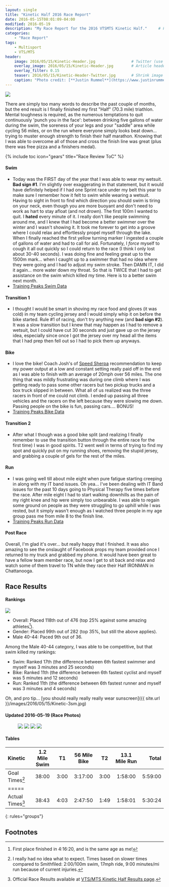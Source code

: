 ```yaml
---
layout: single
title: "Kinetic Half 2016 Race Report"
date: 2016-05-15T08:01:09-04:00
modified: 2016-05-19
description: "My Race Report for the 2016 VTSMTS Kinetic Half." 	# For Twitter, not the Title
categories:
    - "Race Report"
tags:
    - Multisport
    - VTS/MTS
header:
    image: 2016/05/15/Kinetic-Header.jpg				# Twitter (use 'teaser')
    overlay_image: 2016/05/15/Kinetic-Header.jpg		# Article header at 2048x768
    overlay_filter: 0.15
    teaser: 2016/05/15/Kinetic-Header-Twitter.jpg 		# Shrink image to 575 width
    caption: "Photo credit: [**Justin Rummel**](https://www.justinrummel.com)"
---
```

<p class="align-left"><a href="{{ site.url }}/images/2016/05/15/Kinetic-1.jpg"><img src="{{ site.url }}/images/2016/05/15/Kinetic-1sm.jpg" /></a></p>There are simply too many words to describe the past couple of months, but the end result is I finally finished my first "Half" (70.3 mile) triathlon.  Mental toughness is required, as the numerous temptations to quit continuously 'punch you in the face': between drinking five gallons of water during the swim, the soreness of your legs and your "saddle" area while cycling 56 miles, or on the run where everyone simply looks beat down... trying to muster enough strength to finish their half marathon.  Knowing that I was able to overcome all of those and cross the finish line was great (plus there was free pizza and a finishers medal).

{% include toc icon="gears" title="Race Review ToC" %}

#### Swim

- Today was the FIRST day of the year that I was able to wear my wetsuit.  **Bad sign #1**.  I'm slightly over exaggerating in that statement, but it would have definitely helped if I had one Sprint race under my belt this year to make sure I remember how it felt to swim while wearing a wetsuit.  Having to sight in front to find which direction you should swim is tiring on your neck, even though you are more buoyant and don't need to work as hart to stay afloat (and not drown).  The first 100m I wanted to quit.  I **hated** every minute of it.  I really don't like people swimming around me, and I knew that I had become a better swimmer over the winter and I wasn't showing it.  It took me forever to get into a groove where I could relax and effortlessly propel myself through the lake.  When I finally reached the first yellow turning marker I ingested a couple of gallons of water and had to call for aid.  Fortunately, I *force* myself to cough it all out quickly so I could return to the race (I think I only lost about 30-40 seconds).  I was doing fine and feeling great up to the 1500m mark... when I caught up to a swimmer that had no idea where they were going and I had to adjust my swim stroke. Then DAMN IT, I did it again... more water down my throat.  So that is TWICE that I had to get assistance on the swim which killed my time.  Here is to a better swim next month.
- [Training Peaks Swim Data](http://tpks.ws/tWHWC)

#### Transition 1

- I thought I would be smart in shoving my race food and gloves (it was cold) in my team cycling jersey and I would simply whip it on before the bike started.  Rule #1 of racing, don't try anything new (and **bad sign #2**).  It was a slow transition but I knew that may happen as I had to remove a wetsuit, but I could have cut 30 seconds and just gave up on the jersey idea, especially since once I got the jersey over my head all the items that I had prep then fell out so I had to pick them up anyways.

#### Bike

- I love the bike!  Coach Josh's of [Speed Sherpa](http://www.speedsherpa.com/) recommendation to keep my power output at a low and constant setting really paid off in the end as I was able to finish with an average of 20mph over 56 miles.  The one thing that was mildly frustrating was during one climb where I was getting ready to pass some other racers but two pickup trucks and a box truck slipped in between.  What all of us realized was the three racers in front of me could not climb.  I ended up passing all three vehicles and the racers on the left because they were slowing me down.  Passing people on the bike is fun, passing cars.... BONUS!
- [Training Peaks Bike Data](http://tpks.ws/buHTE)

#### Transition 2

- After what I though was a good bike split (and realizing I finally remember to use the transition button through the entire race for the first time) I was in good spirits.  T2 went well in terms of trying to find my spot and quickly put on my running shoes, removing the stupid jersey, and grabbing a couple of gels for the rest of the miles.

#### Run

- I was going well till about mile eight when pure fatigue starting creeping in along with my IT band issues.  Oh yea... I've been dealing with IT Band issues for the past 10 days going to Physical Therapy five times before the race.  After mile eight I had to start walking downhills as the pain of my right knee and hip were simply too unbearable.  I was able to regain some ground on people as they were struggling to go uphill while I was rested, but it simply wasn't enough as I watched three people in my age group pass me from mile 8 to the finish line.
- [Training Peaks Run Data](http://tpks.ws/m6jab)

#### Post Race

Overall, I'm glad it's over... but really happy that I finished.  It was also amazing to see the onslaught of Facebook props my team provided once I returned to my truck and grabbed my phone.  It would have been great to have a fellow team member race, but now I get to sit back and relax and watch some of them travel to TN while they race their Half IRONMAN in Chattanooga.

Race Results
---

#### Rankings

<p class="align-right"><a href="{{ site.url }}/images/2016/05/15/Kinetic-2.jpg"><img src="{{ site.url }}/images/2016/05/15/Kinetic-2sm.jpg" /></a></p>

- Overall: Placed 118th out of 476 (top 25% against some amazing athletes[^1]).
- Gender: Placed 99th out of 282 (top 35%, but still the above applies).
- Male 40-44: Paced 9th out of 36.

Among the Male 40-44 category, I was able to be competitive, but that swim killed my rankings:

- Swim: Ranked 17th (the difference between 6th fastest swimmer and myself was 3 minutes and 25 seconds)
- Bike: Ranked 11th (the difference between 6th fastest cyclist and myself was 5 minutes and 12 seconds)
- Run: Ranked 11th (the difference between 6th fastest runner and myself was 3 minutes and 4 seconds)

Oh, and pro tip... [you should really really really wear sunscreen]({{ site.url }}/images/2016/05/15/Kinetic-3sm.jpg)



#### Updated 2016-05-19 (Race Photos)

<figure class="fourth">
<a href="{{ site.url }}/images/2016/05/15/PRO-Kinetic-1.jpg"><img src="{{ site.url }}/images/2016/05/15/PRO-Kinetic-sm-1.jpg" /></a>
<a href="{{ site.url }}/images/2016/05/15/PRO-Kinetic-2.jpg"><img src="{{ site.url }}/images/2016/05/15/PRO-Kinetic-sm-2.jpg" /></a>
<a href="{{ site.url }}/images/2016/05/15/PRO-Kinetic-3.jpg"><img src="{{ site.url }}/images/2016/05/15/PRO-Kinetic-sm-3.jpg" /></a>
<a href="{{ site.url }}/images/2016/05/15/PRO-Kinetic-4.jpg"><img src="{{ site.url }}/images/2016/05/15/PRO-Kinetic-sm-4.jpg" /></a>
</figure>


#### Tables

| Kinetic            | 1.2 Mile Swim | T1   | 56 Mile Bike  | T2   | 13.1 Mile Run   | Total   |
|:-------------------|:-------------:|:----:|:-------------:|:----:|:---------------:|--------:|
| Goal Times[^2]     | 38:00         | 3:00 | 3:17:00       | 3:00 | 1:58:00         | 5:59:00 |
|=====
| Actual Times[^3]   | 38:43         | 4:03 | 2:47:50       | 1:49 | 1:58:01         | 5:30:24 |
{: rules="groups"}


Footnotes
---

[^1]: First place finished in 4:16:20, and is the same age as me!
[^2]: I really had no idea what to expect.  Times based on slower times compared to Smithfiled: 2:00/100m swim, 17mph ride, 9:00 minutes/mi run because of current injuries.
[^3]: Official Race Results available at [VTS/MTS Kinetic Half Results page][kinetic_results].

[kinetic_results]: http://www.vtsmts.com/2016-results/kinetichalfoverall/

